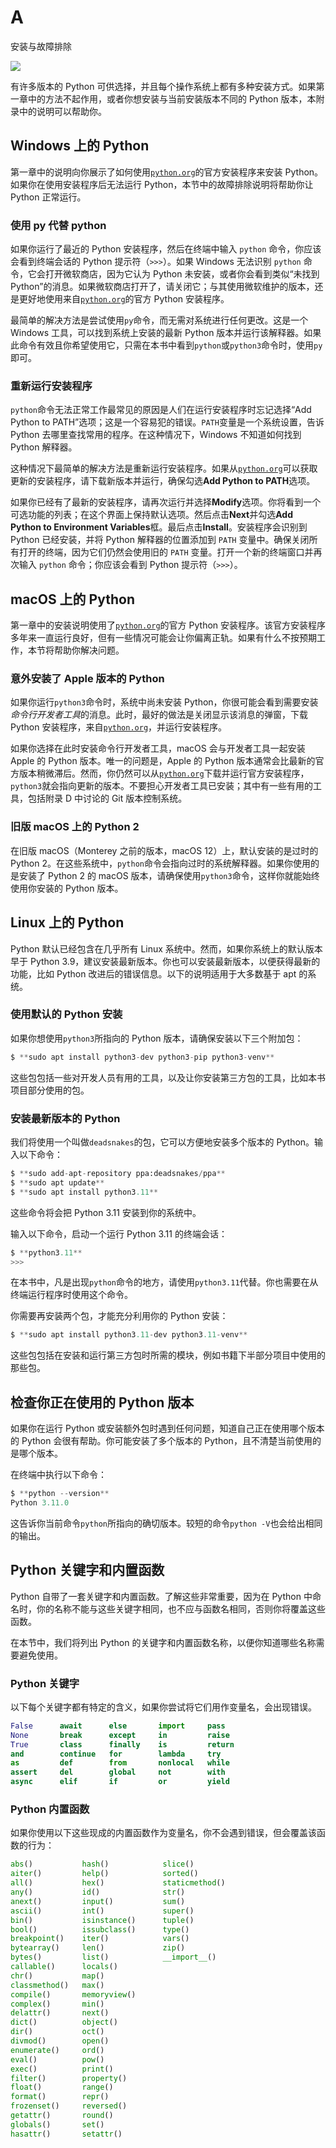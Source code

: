 # A

安装与故障排除

![](img/chapterart.png)

有许多版本的 Python 可供选择，并且每个操作系统上都有多种安装方式。如果第一章中的方法不起作用，或者你想安装与当前安装版本不同的 Python 版本，本附录中的说明可以帮助你。

## Windows 上的 Python

第一章中的说明向你展示了如何使用[`python.org`](https://python.org)的官方安装程序来安装 Python。如果你在使用安装程序后无法运行 Python，本节中的故障排除说明将帮助你让 Python 正常运行。

### 使用 py 代替 python

如果你运行了最近的 Python 安装程序，然后在终端中输入 `python` 命令，你应该会看到终端会话的 Python 提示符（`>>>`）。如果 Windows 无法识别 `python` 命令，它会打开微软商店，因为它认为 Python 未安装，或者你会看到类似“未找到 Python”的消息。如果微软商店打开了，请关闭它；与其使用微软维护的版本，还是更好地使用来自[`python.org`](https://python.org)的官方 Python 安装程序。

最简单的解决方法是尝试使用`py`命令，而无需对系统进行任何更改。这是一个 Windows 工具，可以找到系统上安装的最新 Python 版本并运行该解释器。如果此命令有效且你希望使用它，只需在本书中看到`python`或`python3`命令时，使用`py`即可。

### 重新运行安装程序

`python`命令无法正常工作最常见的原因是人们在运行安装程序时忘记选择“Add Python to PATH”选项；这是一个容易犯的错误。`PATH`变量是一个系统设置，告诉 Python 去哪里查找常用的程序。在这种情况下，Windows 不知道如何找到 Python 解释器。

这种情况下最简单的解决方法是重新运行安装程序。如果从[`python.org`](https://python.org)可以获取更新的安装程序，请下载新版本并运行，确保勾选**Add Python to PATH**选项。

如果你已经有了最新的安装程序，请再次运行并选择**Modify**选项。你将看到一个可选功能的列表；在这个界面上保持默认选项。然后点击**Next**并勾选**Add Python to Environment Variables**框。最后点击**Install**。安装程序会识别到 Python 已经安装，并将 Python 解释器的位置添加到 `PATH` 变量中。确保关闭所有打开的终端，因为它们仍然会使用旧的 `PATH` 变量。打开一个新的终端窗口并再次输入 `python` 命令；你应该会看到 Python 提示符（`>>>`）。

## macOS 上的 Python

第一章中的安装说明使用了[`python.org`](https://python.org)的官方 Python 安装程序。该官方安装程序多年来一直运行良好，但有一些情况可能会让你偏离正轨。如果有什么不按预期工作，本节将帮助你解决问题。

### 意外安装了 Apple 版本的 Python

如果你运行`python3`命令时，系统中尚未安装 Python，你很可能会看到需要安装*命令行开发者工具*的消息。此时，最好的做法是关闭显示该消息的弹窗，下载 Python 安装程序，来自[`python.org`](https://python.org)，并运行安装程序。

如果你选择在此时安装命令行开发者工具，macOS 会与开发者工具一起安装 Apple 的 Python 版本。唯一的问题是，Apple 的 Python 版本通常会比最新的官方版本稍微滞后。然而，你仍然可以从[`python.org`](https://python.org)下载并运行官方安装程序，`python3`就会指向更新的版本。不要担心开发者工具已安装；其中有一些有用的工具，包括附录 D 中讨论的 Git 版本控制系统。

### 旧版 macOS 上的 Python 2

在旧版 macOS（Monterey 之前的版本，macOS 12）上，默认安装的是过时的 Python 2。在这些系统中，`python`命令会指向过时的系统解释器。如果你使用的是安装了 Python 2 的 macOS 版本，请确保使用`python3`命令，这样你就能始终使用你安装的 Python 版本。

## Linux 上的 Python

Python 默认已经包含在几乎所有 Linux 系统中。然而，如果你系统上的默认版本早于 Python 3.9，建议安装最新版本。你也可以安装最新版本，以便获得最新的功能，比如 Python 改进后的错误信息。以下的说明适用于大多数基于 apt 的系统。

### 使用默认的 Python 安装

如果你想使用`python3`所指向的 Python 版本，请确保安装以下三个附加包：

```py
$ **sudo apt install python3-dev python3-pip python3-venv**
```

这些包包括一些对开发人员有用的工具，以及让你安装第三方包的工具，比如本书项目部分使用的包。

### 安装最新版本的 Python

我们将使用一个叫做`deadsnakes`的包，它可以方便地安装多个版本的 Python。输入以下命令：

```py
$ **sudo add-apt-repository ppa:deadsnakes/ppa**
$ **sudo apt update**
$ **sudo apt install python3.11**
```

这些命令将会把 Python 3.11 安装到你的系统中。

输入以下命令，启动一个运行 Python 3.11 的终端会话：

```py
$ **python3.11**
>>>
```

在本书中，凡是出现`python`命令的地方，请使用`python3.11`代替。你也需要在从终端运行程序时使用这个命令。

你需要再安装两个包，才能充分利用你的 Python 安装：

```py
$ **sudo apt install python3.11-dev python3.11-venv**
```

这些包包括在安装和运行第三方包时所需的模块，例如书籍下半部分项目中使用的那些包。

## 检查你正在使用的 Python 版本

如果你在运行 Python 或安装额外包时遇到任何问题，知道自己正在使用哪个版本的 Python 会很有帮助。你可能安装了多个版本的 Python，且不清楚当前使用的是哪个版本。

在终端中执行以下命令：

```py
$ **python --version**
Python 3.11.0
```

这告诉你当前命令`python`所指向的确切版本。较短的命令`python -V`也会给出相同的输出。

## Python 关键字和内置函数

Python 自带了一套关键字和内置函数。了解这些非常重要，因为在 Python 中命名时，你的名称不能与这些关键字相同，也不应与函数名相同，否则你将覆盖这些函数。

在本节中，我们将列出 Python 的关键字和内置函数名称，以便你知道哪些名称需要避免使用。

### Python 关键字

以下每个关键字都有特定的含义，如果你尝试将它们用作变量名，会出现错误。

```py
False      await      else       import     pass
None       break      except     in         raise
True       class      finally    is         return
and        continue   for        lambda     try
as         def        from       nonlocal   while
assert     del        global     not        with
async      elif       if         or         yield
```

### Python 内置函数

如果你使用以下这些现成的内置函数作为变量名，你不会遇到错误，但会覆盖该函数的行为：

```py
abs()           hash()            slice()
aiter()         help()            sorted()
all()           hex()             staticmethod()
any()           id()              str()
anext()         input()           sum()
ascii()         int()             super()
bin()           isinstance()      tuple()
bool()          issubclass()      type()
breakpoint()    iter()            vars()
bytearray()     len()             zip()
bytes()         list()            __import__()
callable()      locals()
chr()           map()
classmethod()   max()
compile()       memoryview()
complex()       min()
delattr()       next()
dict()          object()
dir()           oct()
divmod()        open()
enumerate()     ord()
eval()          pow()
exec()          print()
filter()        property()
float()         range()
format()        repr()
frozenset()     reversed()
getattr()       round()
globals()       set()
hasattr()       setattr()
```
